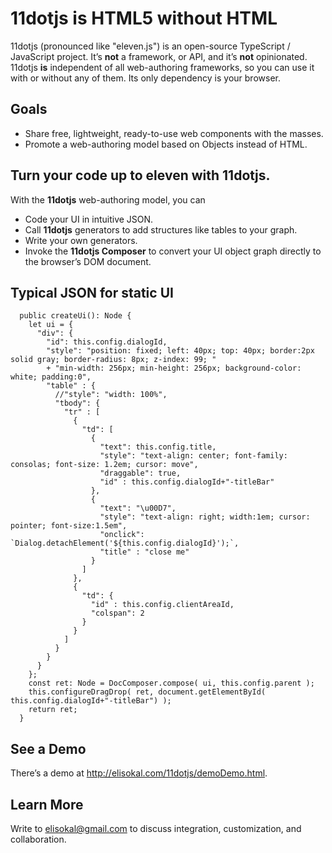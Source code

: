 # 11dotjs is HTML5 without HTML
11dotjs (pronounced like "eleven.js") is an open-source TypeScript / JavaScript project. It’s **not** a framework, or API, and it’s **not** opinionated. 11dotjs **is** independent of all web-authoring frameworks, so you can use it with or without any of them. Its only dependency is your browser.
## Goals
- Share free, lightweight, ready-to-use web components with the masses. 
- Promote a web-authoring model based on Objects instead of HTML.
## Turn your code up to eleven with 11dotjs.
With the **11dotjs** web-authoring model, you can 
- Code your UI in intuitive JSON.
- Call **11dotjs** generators to add structures like tables to your graph.
- Write your own generators.
- Invoke the **11dotjs Composer** to convert your UI object graph directly to the browser’s DOM document.
## Typical JSON for static UI
```
  public createUi(): Node {
    let ui = {
      "div": {
        "id": this.config.dialogId,
        "style": "position: fixed; left: 40px; top: 40px; border:2px solid gray; border-radius: 8px; z-index: 99; "
        + "min-width: 256px; min-height: 256px; background-color: white; padding:0",
        "table" : {
          //"style": "width: 100%",
          "tbody": {
            "tr" : [
              {
                "td": [
                  {
                    "text": this.config.title,
                    "style": "text-align: center; font-family: consolas; font-size: 1.2em; cursor: move",
                    "draggable": true,
                    "id" : this.config.dialogId+"-titleBar"
                  },
                  {
                    "text": "\u00D7",
                    "style": "text-align: right; width:1em; cursor: pointer; font-size:1.5em",
                    "onclick": `Dialog.detachElement('${this.config.dialogId}');`,
                    "title" : "close me"
                  }
                ]
              },
              {
                "td": {
                  "id" : this.config.clientAreaId,
                  "colspan": 2
                }                  
              }
            ]
          }
        }
      }
    };
    const ret: Node = DocComposer.compose( ui, this.config.parent );
    this.configureDragDrop( ret, document.getElementById( this.config.dialogId+"-titleBar") );
    return ret;
  }
```
## See a Demo
There’s a demo at http://elisokal.com/11dotjs/demoDemo.html. 
## Learn More
Write to elisokal@gmail.com to discuss integration, customization, and collaboration.



